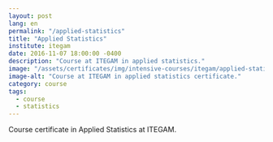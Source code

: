 ```yaml
---
layout: post
lang: en
permalink: "/applied-statistics"
title: "Applied Statistics"
institute: itegam
date: 2016-11-07 18:00:00 -0400
description: "Course at ITEGAM in applied statistics."
image: "/assets/certificates/img/intensive-courses/itegam/applied-statistics/front-pt.jpg"
image-alt: "Course at ITEGAM in applied statistics certificate."
category: course
tags:
  - course
  - statistics
---
```


Course certificate in Applied Statistics at ITEGAM.

